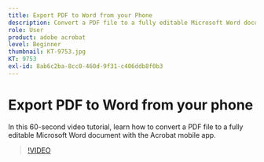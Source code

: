 ```yaml
---
title: Export PDF to Word from your Phone
description: Convert a PDF file to a fully editable Microsoft Word document with the Acrobat mobile app
role: User
product: adobe acrobat
level: Beginner
thumbnail: KT-9753.jpg
KT: 9753
exl-id: 8ab6c2ba-8cc0-460d-9f31-c406ddb8f0b3
---
```

# Export PDF to Word from your phone

In this 60-second video tutorial, learn how to convert a PDF file to a fully editable Microsoft Word document with the Acrobat mobile app.

>[!VIDEO](https://video.tv.adobe.com/v/340214?hidetitle=true)
